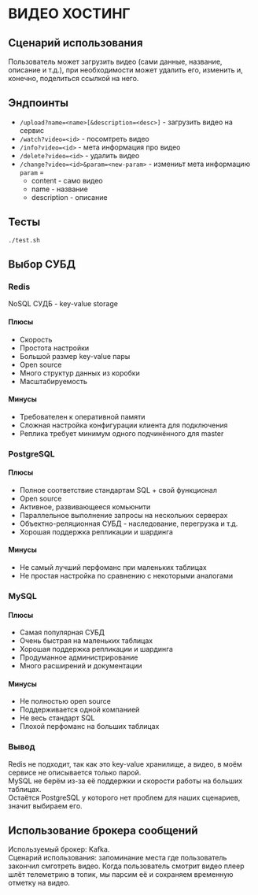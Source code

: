 # ВИДЕО ХОСТИНГ

## Сценарий использования
Пользователь может загрузить видео (сами данные, название, описание и т.д.), при необходимости может удалить его, изменить и, конечно, поделиться ссылкой на него.

## Эндпоинты
* `/upload?name=<name>[&description=<desc>]` - загрузить видео на сервис
* `/watch?video=<id>` - посомтреть видео
* `/info?video=<id>` - мета информация про видео
* `/delete?video=<id>` - удалить видео
* `/change?video=<id>&param=<new-param>` - измениьт мета информацию  
`param` =
    * content - само видео
    * name - название
    * description - описание

## Тесты
```
./test.sh
```
## Выбор СУБД

### Redis

NoSQL СУДБ - key-value storage

#### Плюсы 

* Cкорость
* Простота настройки
* Большой размер key-value пары
* Open source
* Много структур данных из коробки
* Масштабируемость

#### Минусы

* Требователен к оперативной памяти
* Сложная настройка конфигурации клиента для подключения
* Реплика требует минимум одного подчинённого для master

### PostgreSQL

#### Плюсы 

* Полное соответствие стандартам SQL + свой функционал
* Open source
* Активное, развивающееся комьюнити
* Параллельное выполнение запросы на нескольких серверах
* Объектно-реляционная СУБД - наследование, перегрузка и т.д.
* Хорошая поддержка репликации и шардинга

#### Минусы 

* Не самый лучший перфоманс при маленьких таблицах
* Не простая настройка по сравнению с некоторыми аналогами

### MySQL

#### Плюсы 

* Самая популярная СУБД
* Очень быстрая на маленьких таблицах
* Хорошая поддержка репликации и шардинга
* Продуманное администрирование
* Много расширений и документации

#### Минусы 

* Не полностью open source
* Поддерживается одной компанией
* Не весь стандарт SQL
* Плохой перфоманс на больших таблицах

### Вывод
Redis не подходит, так как это key-value хранилище, а видео, в моём сервисе не описывается только парой.  
MySQL не берём из-за её поддержки и скорости работы на больших таблицах.  
Остаётся PostgreSQL у которого нет проблем для наших сценариев, значит выбираем его.

## Использование брокера сообщений

Используемый брокер: Kafka.  
Сценарий использования: запоминание места где пользователь закончил смготреть видео. Когда пользователь смотрит видео плеер шлёт телеметрию в топик, мы парсим её и сохраняем временную отметку на видео.